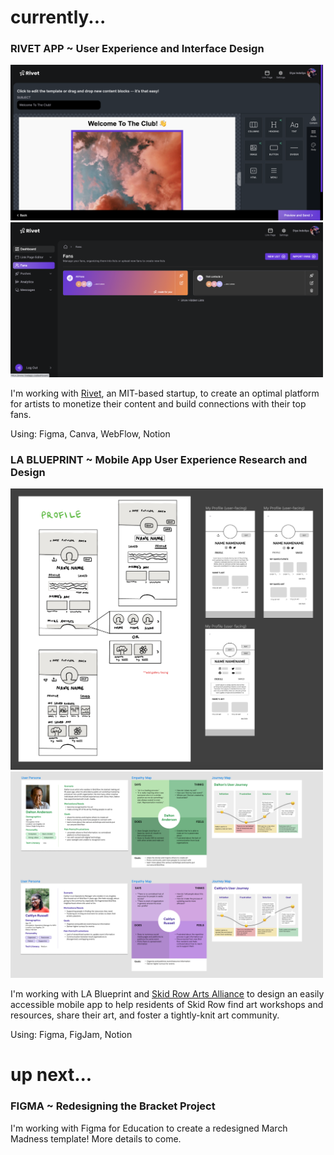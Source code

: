 <link rel="shortcut icon" type="image/x-icon" href="favicon.ico">

# currently...

### RIVET APP ~ User Experience and Interface Design

<div class="image-grid">
  <img src="assets/pusheditor.png" width = 500>
  <img src="assets/fanspage.png" width = 500>
</div>
    
I'm working with [Rivet](https://www.rivet.app/), an MIT-based startup, to create an optimal platform for artists to monetize their content and build connections with their top fans. 
    
Using: Figma, Canva, WebFlow, Notion



### LA BLUEPRINT ~ Mobile App User Experience Research and Design
<div class="image-grid">
  <img src="assets/sraalofiexample.png" width = 500>
  <img src="assets/sraauserpersonas.png" width = 500>
</div>

I'm working with LA Blueprint and [Skid Row Arts Alliance](https://www.skidrowartsalliance.com/) to design an easily accessible mobile app to help residents of Skid Row find art workshops and resources, share their art, and foster a tightly-knit art community.

Using: Figma, FigJam, Notion


# up next...

### FIGMA ~ Redesigning the Bracket Project

I'm working with Figma for Education to create a redesigned March Madness template! More details to come.
